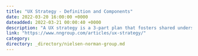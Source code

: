 ```yaml
---
title: "UX Strategy - Definition and Components"
date: 2022-03-20 16:00:00 +0000
dateadded: 2022-03-21 00:00:40 +0000
description: "A UX strategy is a 3-part plan that fosters shared understanding of direction toward achieving goals before designing and implementing solutions. It serves to intentionally guide the prioritization and execution of UX work over time."
link: "https://www.nngroup.com/articles/ux-strategy/"
category:
directory: _directory/nielsen-norman-group.md
---
```

